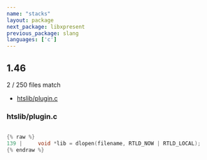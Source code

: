 ```yaml
---
name: "stacks"
layout: package
next_package: libxpresent
previous_package: slang
languages: ['c']
---
```

## 1.46
2 / 250 files match

 - [htslib/plugin.c](#htslibpluginc)

### htslib/plugin.c

```c

{% raw %}
139 |     void *lib = dlopen(filename, RTLD_NOW | RTLD_LOCAL);
{% endraw %}

```